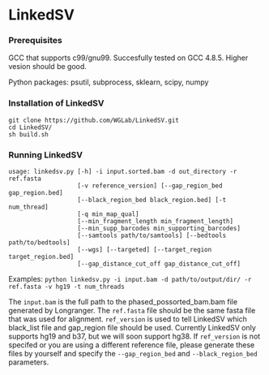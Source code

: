 # LinkedSV

### Prerequisites
GCC that supports c99/gnu99. Succesfully tested on GCC 4.8.5. Higher vesion should be good. 

Python packages: psutil, subprocess, sklearn, scipy, numpy 

### Installation of LinkedSV
```
git clone https://github.com/WGLab/LinkedSV.git 
cd LinkedSV/
sh build.sh 
```

### Running LinkedSV

```
usage: linkedsv.py [-h] -i input.sorted.bam -d out_directory -r ref.fasta
                   [-v reference_version] [--gap_region_bed gap_region.bed]
                   [--black_region_bed black_region.bed] [-t num_thread]
                   [-q min_map_qual]
                   [--min_fragment_length min_fragment_length]
                   [--min_supp_barcodes min_supporting_barcodes]
                   [--samtools path/to/samtools] [--bedtools path/to/bedtools]
                   [--wgs] [--targeted] [--target_region target_region.bed]
                   [--gap_distance_cut_off gap_distance_cut_off]
```
Examples: 
`python linkedsv.py -i input.bam -d path/to/output/dir/ -r ref.fasta -v hg19 -t num_threads`

The `input.bam` is the full path to the phased_possorted_bam.bam file generated by Longranger. 
The `ref.fasta` file should be the same fasta file that was used for alignment. 
`ref_version` is used to tell LinkedSV which black_list file and gap_region file should be used. Currently LinkedSV only supports hg19 and b37, but we will soon support hg38. If `ref_version` is not specifed or you are using a different reference file, please generate these files by yourself and specify the `--gap_region_bed` and `--black_region_bed` parameters. 

